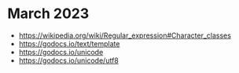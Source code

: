 # March 2023

- <https://wikipedia.org/wiki/Regular_expression#Character_classes>
- https://godocs.io/text/template
- https://godocs.io/unicode
- https://godocs.io/unicode/utf8
